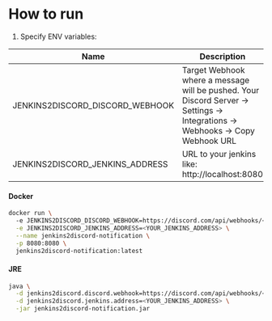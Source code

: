 # How to run
1. Specify ENV variables:

|Name|Description|
|----|-----------|
| JENKINS2DISCORD_DISCORD_WEBHOOK | Target Webhook where a message will be pushed. Your Discord Server -> Settings -> Integrations -> Webhooks -> Copy Webhook URL |
| JENKINS2DISCORD_JENKINS_ADDRESS | URL to your jenkins like: http://localhost:8080 |

#### Docker
```bash
docker run \ 
  -e JENKINS2DISCORD_DISCORD_WEBHOOK=https://discord.com/api/webhooks/<YOUR_WEBHOOK> \
  -e JENKINS2DISCORD_JENKINS_ADDRESS=<YOUR_JENKINS_ADDRESS> \
  --name jenkins2discord-notification \
  -p 8080:8080 \ 
  jenkins2discord-notification:latest
```

#### JRE
```bash
java \
  -d jenkins2discord.discord.webhook=https://discord.com/api/webhooks/<YOUR_WEBHOOK> \
  -d jenkins2discord.jenkins.address=<YOUR_JENKINS_ADDRESS> \
  -jar jenkins2discord-notification.jar
```